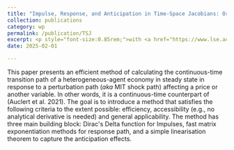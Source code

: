 ```yaml
---
title: "Impulse, Response, and Anticipation in Time-Space Jacobians: Or How to Stop Worrying and Love Dirac's Delta!"
collection: publications
category: wp
permalink: /publication/TSJ
excerpt: <p style="font-size:0.85rem;">with <a href="https://www.lse.ac.uk/economics/people/research-students/stephan-hobler">Stephan Hobler</a></p><p style="font-size:0.85rem; line-height:1.4; margin:0;">An efficient method of calculating the continuous-time transition path of a heterogeneous-agent economy in steady state in response to a perturbation path (<it>aka</it> MIT shock path) affecting a price or another variable, a continuous-time counterpart of (Auclert et al. 2021).</p>
date: 2025-02-01

---
```

This paper presents an efficient method of calculating the continuous-time transition path of a heterogeneous-agent economy in steady state in response to a perturbation path (*aka* MIT shock path) affecting a price or another variable. In other words, it is a continuous-time counterpart of (Auclert et al. 2021). The goal is to introduce a method that satisfies the following criteria to the extent possible: efficiency, accessibility (e.g., no analytical derivative is needed) and general applicability. The method has three main building block: Dirac's Delta function for Impulses, fast matrix exponentiation methods for response path, and a simple linearisation theorem to capture the anticipation effects.
